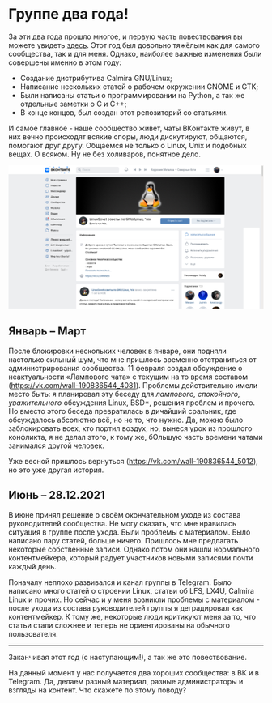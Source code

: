 # Группе два года!

За эти два года прошло многое, и первую часть повествования вы можете увидеть [здесь](https://vk.com/wall-190836544_3134). Этот год был довольно тяжёлым как для самого сообщества, так и для меня. Однако, наиболее важные изменения были совершены именно в этом году:

- Создание дистрибутива Calmira GNU/Linux;
- Написание нескольких статей о рабочем окружении GNOME и GTK;
- Были написаны статьи о программировании на Python, а так же отдельные заметки о C и C++;
- В конце концов, был создан этот репозиторий со статьями.

И самое главное - наше сообщество живет, чаты ВКонтакте живут, в них вечно происходят всякие споры, люди дискутируют, общаются, помогают друг другу. Общаемся не только о Linux, Unix и подобных вещах. О всяком. Ну не без холиваров, понятное дело.

![](pic/2021-2.png)

## Январь – Март
После блокировки нескольких человек в январе, они подняли настолько сильный шум, что мне пришлось временно отстраниться от администрирования сообщества. 11 февраля создал обсуждение о неактуальности «Лампового чата» с текущим на то время составом (https://vk.com/wall-190836544_4081). Проблемы действительно имели место быть: я планировал эту беседу для *лампового, спокойного, уважительного* обсуждения Linux, BSD*, решения проблем и прочего. Но вместо этого беседа превратилась в дичайший сральник, где обсуждалось абсолютно всё, но не то, что нужно. Да, можно было заблокировать всех, кто портил воздух, но, вынеся урок из прошлого конфликта, я не делал этого, к тому же, бОльшую часть времени чатами занимался другой человек.

Уже весной пришлось вернуться (https://vk.com/wall-190836544_5012), но это уже другая история.

## Июнь – 28.12.2021
В июне принял решение о своём окончательном уходе из состава руководителей сообщества. Не могу сказать, что мне нравилась ситуация в группе после ухода. Были проблемы с материалом. Было написано пару статей, больше ничего. Пришлось мне предлагать некоторые собственные записи. Однако потом они нашли нормального контентмейкера, который радует участников новыми записями почти каждый день.

Поначалу неплохо развивался и канал группы в Telegram. Было написано много статей о строении Linux, статьи об LFS, LX4U, Calmira Linux и прочих. Но сейчас и у меня возникли проблемы с материалом - после ухода из состава руководителей группы я деградировал как контентмейкер. К тому же, некоторые люди критикуют меня за то, что статьи стали сложнее и теперь не ориентированы на обычного пользователя.

***

Заканчивая этот год (с наступающим!), а так же это повествование.

На данный момент у нас получается два хороших сообщества: в ВК и в Telegram. Да, делаем разный материал, разные администраторы и взгляды на контент. Что скажете по этому поводу?
